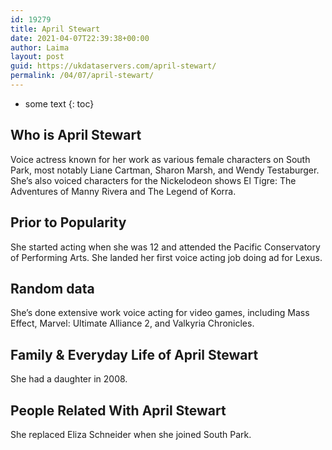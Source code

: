 ```yaml
---
id: 19279
title: April Stewart
date: 2021-04-07T22:39:38+00:00
author: Laima
layout: post
guid: https://ukdataservers.com/april-stewart/
permalink: /04/07/april-stewart/
---
```


* some text
{: toc}


## Who is April Stewart
                  
                  
                  
Voice actress known for her work as various female characters on South Park, most notably Liane Cartman, Sharon Marsh, and Wendy Testaburger. She&#8217;s also voiced characters for the Nickelodeon shows El Tigre: The Adventures of Manny Rivera and The Legend of Korra. 
                  
              
            
              
            
                
                
                
## Prior to Popularity
                  
                  
                  
She started acting when she was 12 and attended the Pacific Conservatory of Performing Arts. She landed her first voice acting job doing ad for Lexus.
                  
              
            
              
            
                
                
                
## Random data
                  
                  
                  
She&#8217;s done extensive work voice acting for video games, including Mass Effect, Marvel: Ultimate Alliance 2, and Valkyria Chronicles.
                  
              
            
              
            
                
                
                
## Family & Everyday Life of April Stewart
                  
                  
                  
She had a daughter in 2008.
                  
              
            
              
            
                
                
                
## People Related With April Stewart
                  
                  
                  
She replaced Eliza Schneider when she joined South Park.
                  
              
            
              
            
                
              
            
              
              
            
            
              
            
          
          
          